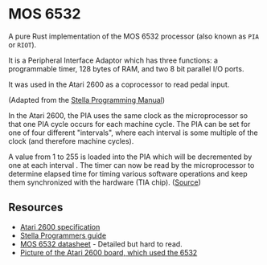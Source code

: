 # MOS 6532

A pure Rust implementation of the MOS 6532 processor (also known as `PIA` or `RIOT`).

It is a Peripheral Interface Adaptor which has three functions: a programmable timer, 128 bytes of RAM, and two 8 bit parallel I/O ports. 

It was used in the Atari 2600 as a coprocessor to read pedal input.

(Adapted from the [Stella Programming Manual]( https://alienbill.com/2600/101/docs/stella.html#pia1.0))


In the Atari 2600, the PIA uses the same clock as the microprocessor so that one PIA cycle occurs for each machine cycle. The PIA can be set for one of four different "intervals", where each interval is some multiple of the clock (and therefore machine cycles).

A value from 1 to 255 is loaded into the PIA which will be decremented by one at each interval . The timer can now be read by the microprocessor to determine elapsed time for timing various software operations and keep them synchronized with the hardware (TIA chip). ([Source](http://atarihq.com/danb/files/stella.pdf)) 

## Resources

* [Atari 2600 specification](http://problemkaputt.de/2k6specs.htm)
* [Stella Programmers guide](http://atarihq.com/danb/files/stella.pdf)
* [MOS 6532 datasheet](http://archive.6502.org/datasheets/mos_6532_riot.pdf) - Detailed but hard to read.
* [Picture of the Atari 2600 board, which used the 6532](http://www.hardwaresecrets.com/inside-the-atari-2600/3/) 
